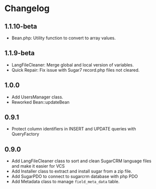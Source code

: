 Changelog
=========

1.1.10-beta
-----
* Bean.php: Utility function to convert to array values.

1.1.9-beta
-----
* LangFileCleaner: Merge global and local version of variables.
* Quick Repair: Fix issue with Sugar7 record.php files not cleared.

1.0.0
-----
* Add UsersManager class.
* Reworked Bean::updateBean

0.9.1
-----
* Protect column identifiers in INSERT and UPDATE queries with QueryFactory

0.9.0
-----
* Add LangFileCleaner class to sort and clean SugarCRM language files and make it easier for VCS
* Add Installer class to extract and install sugar from a zip file.
* Add SugarPDO to connect to sugarcrm database with php PDO
* Add Metadata class to manage `field_meta_data` table.

